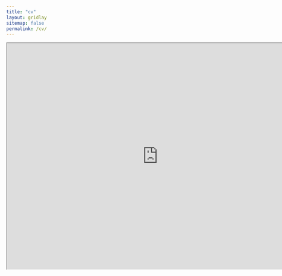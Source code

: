 ```yaml
---
title: "cv"
layout: gridlay
sitemap: false
permalink: /cv/
---
```

<iframe src="https://drive.google.com/file/d/1fafdxOB0IkmzyoK11NYwMwYQb1npQD5P/preview" width="800" height="600" allow="autoplay"></iframe>
